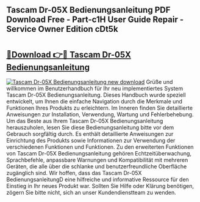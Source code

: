 ## Tascam Dr-05X Bedienungsanleitung PDF Download Free - Part-c1H User Guide Repair - Service Owner Edition cDt5k

# <h2><a href="http://df1cm23.blite.top/?on=Tascam+Dr-05X+Bedienungsanleitung">🔗Download 👉🔴 Tascam Dr-05X Bedienungsanleitung</a></h2>

[![Tascam Dr-05X Bedienungsanleitung new download](https://i.imgur.com/lujVjoI.png)](http://df1cm23.blite.top/?on=Tascam+Dr-05X+Bedienungsanleitung)
Grüße und willkommen im Benutzerhandbuch für Ihr neu implementiertes System Tascam Dr-05X Bedienungsanleitung. Dieses Handbuch wurde speziell entwickelt, um Ihnen die einfache Navigation durch die Merkmale und Funktionen Ihres Produkts zu erleichtern. Im Inneren finden Sie detaillierte Anweisungen zur Installation, Verwendung, Wartung und Fehlerbehebung. Um das Beste aus Ihrem Tascam Dr-05X Bedienungsanleitung herauszuholen, lesen Sie diese Bedienungsanleitung bitte vor dem Gebrauch sorgfältig durch. Es enthält detaillierte Anweisungen zur Einrichtung des Produkts sowie Informationen zur Verwendung der verschiedenen Funktionen und Funktionen. Zu den erweiterten Funktionen von Tascam Dr-05X Bedienungsanleitung gehören Echtzeitüberwachung, Sprachbefehle, anpassbare Warnungen und Kompatibilität mit mehreren Geräten, die alle über die schlanke und benutzerfreundliche Oberfläche zugänglich sind. Wir hoffen, dass das Tascam Dr-05X BedienungsanleitungD eine hilfreiche und informative Ressource für den Einstieg in Ihr neues Produkt war. Sollten Sie Hilfe oder Klärung benötigen, zögern Sie bitte nicht, sich an unser Kundendienstteam zu wenden.
